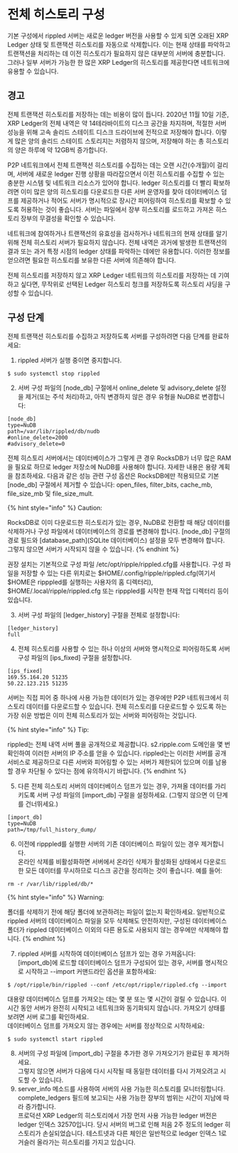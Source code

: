# 전체 히스토리 구성

기본 구성에서 rippled 서버는 새로운 ledger 버전을 사용할 수 있게 되면 오래된 XRP Ledger 상태 및 트랜잭션 히스토리를 자동으로 삭제합니다. 이는 현재 상태를 파악하고 트랜잭션을 처리하는 데 이전 히스토리가 필요하지 않은 대부분의 서버에 충분합니다. 그러나 일부 서버가 가능한 한 많은 XRP Ledger의 히스토리를 제공한다면 네트워크에 유용할 수 있습니다.

## 경고

전체 트랜잭션 히스토리를 저장하는 데는 비용이 많이 듭니다. 2020년 11월 10일 기준, XRP Ledger의 전체 내역은 약 14테라바이트의 디스크 공간을 차지하며, 적절한 서버 성능을 위해 고속 솔리드 스테이트 디스크 드라이브에 전적으로 저장해야 합니다. 이렇게 많은 양의 솔리드 스테이트 스토리지는 저렴하지 않으며, 저장해야 하는 총 히스토리의 양은 하루에 약 12GB씩 증가합니다.

P2P 네트워크에서 전체 트랜잭션 히스토리를 수집하는 데는 오랜 시간(수개월)이 걸리며, 서버에 새로운 ledger 진행 상황을 따라잡으면서 이전 히스토리를 수집할 수 있는 충분한 시스템 및 네트워크 리소스가 있어야 합니다. ledger 히스토리를 더 빨리 확보하려면 이미 많은 양의 히스토리를 다운로드한 다른 서버 운영자를 찾아 데이터베이스 덤프를 제공하거나 적어도 서버가 명시적으로 장시간 피어링하여 히스토리를 확보할 수 있도록 허용하는 것이 좋습니다. 서버는 파일에서 장부 히스토리를 로드하고 가져온 히스토리 장부의 무결성을 확인할 수 있습니다.

네트워크에 참여하거나 트랜잭션의 유효성을 검사하거나 네트워크의 현재 상태를 알기 위해 전체 히스토리 서버가 필요하지 않습니다. 전체 내역은 과거에 발생한 트랜잭션의 결과 또는 과거 특정 시점의 ledger 상태를 파악하는 데에만 유용합니다. 이러한 정보를 얻으려면 필요한 히스토리를 보유한 다른 서버에 의존해야 합니다.

전체 히스토리를 저장하지 않고 XRP Ledger 네트워크의 히스토리를 저장하는 데 기여하고 싶다면, 무작위로 선택된 Ledger 히스토리 청크를 저장하도록 히스토리 샤딩을 구성할 수 있습니다.

## 구성 단계

전체 트랜잭션 히스토리를 수집하고 저장하도록 서버를 구성하려면 다음 단계를 완료하세요:

1. rippled 서버가 실행 중이면 중지합니다.

```
$ sudo systemctl stop rippled
```

2. 서버 구성 파일의 \[node\_db] 구절에서 online\_delete 및 advisory\_delete 설정을 제거(또는 주석 처리)하고, 아직 변경하지 않은 경우 유형을 NuDB로 변경합니다:

```
[node_db]
type=NuDB
path=/var/lib/rippled/db/nudb
#online_delete=2000
#advisory_delete=0
```

전체 히스토리 서버에서는 데이터베이스가 그렇게 큰 경우 RocksDB가 너무 많은 RAM을 필요로 하므로 ledger 저장소에 NuDB를 사용해야 합니다. 자세한 내용은 용량 계획을 참조하세요. 다음과 같은 성능 관련 구성 옵션은 RocksDB에만 적용되므로 기본 \[node\_db] 구절에서 제거할 수 있습니다: open\_files, filter\_bits, cache\_mb, file\_size\_mb 및 file\_size\_mult.

{% hint style="info" %}
Caution:

RocksDB로 이미 다운로드한 히스토리가 있는 경우, NuDB로 전환할 때 해당 데이터를 삭제하거나 구성 파일에서 데이터베이스의 경로를 변경해야 합니다. \[node\_db] 구절의 경로 필드와 \[database\_path]\(SQLite 데이터베이스) 설정을 모두 변경해야 합니다. 그렇지 않으면 서버가 시작되지 않을 수 있습니다.
{% endhint %}

권장 설치는 기본적으로 구성 파일 /etc/opt/ripple/rippled.cfg를 사용합니다. 구성 파일을 저장할 수 있는 다른 위치로는 $HOME/.config/ripple/rippled.cfg(여기서 $HOME은 ripppled를 실행하는 사용자의 홈 디렉터리), $HOME/.local/ripple/rippled.cfg 또는 ripppled를 시작한 현재 작업 디렉터리 등이 있습니다.

3. 서버 구성 파일의 \[ledger\_history] 구절을 전체로 설정합니다:

```
[ledger_history]
full
```

4. 전체 히스토리를 사용할 수 있는 하나 이상의 서버와 명시적으로 피어링하도록 서버 구성 파일의 \[ips\_fixed] 구절을 설정합니다.

```
[ips_fixed]
169.55.164.20 51235
50.22.123.215 51235
```

서버는 직접 피어 중 하나에 사용 가능한 데이터가 있는 경우에만 P2P 네트워크에서 히스토리 데이터를 다운로드할 수 있습니다. 전체 히스토리를 다운로드할 수 있도록 하는 가장 쉬운 방법은 이미 전체 히스토리가 있는 서버와 피어링하는 것입니다.

{% hint style="info" %}
Tip:

rippled는 전체 내역 서버 풀을 공개적으로 제공합니다. s2.ripple.com 도메인을 몇 번 확인하여 이러한 서버의 IP 주소를 얻을 수 있습니다. rippled는는 이러한 서버를 공개 서비스로 제공하므로 다른 서버와 피어링할 수 있는 서버가 제한되어 있으며 이를 남용할 경우 차단될 수 있다는 점에 유의하시기 바랍니다.
{% endhint %}

5. 다른 전체 히스토리 서버의 데이터베이스 덤프가 있는 경우, 가져올 데이터를 가리키도록 서버 구성 파일의 \[import\_db] 구절을 설정하세요. (그렇지 않으면 이 단계를 건너뛰세요.)

```
[import_db]
type=NuDB
path=/tmp/full_history_dump/
```

6. 이전에 ripppled를 실행한 서버의 기존 데이터베이스 파일이 있는 경우 제거합니다.\
   온라인 삭제를 비활성화하면 서버에서 온라인 삭제가 활성화된 상태에서 다운로드한 모든 데이터를 무시하므로 디스크 공간을 정리하는 것이 좋습니다. 예를 들어:

```
rm -r /var/lib/rippled/db/*
```

{% hint style="info" %}
Warning:

폴더를 삭제하기 전에 해당 폴더에 보관하려는 파일이 없는지 확인하세요. 일반적으로 rippled 서버의 데이터베이스 파일을 모두 삭제해도 안전하지만, 구성된 데이터베이스 폴더가 rippled 데이터베이스 이외의 다른 용도로 사용되지 않는 경우에만 삭제해야 합니다.
{% endhint %}

7. rippled 서버를 시작하여 데이터베이스 덤프가 있는 경우 가져옵니다:\
   \[import\_db]에 로드할 데이터베이스 덤프가 구성되어 있는 경우, 서버를 명시적으로 시작하고 --import 커맨드라인 옵션을 포함하세요:

```
$ /opt/ripple/bin/rippled --conf /etc/opt/ripple/rippled.cfg --import
```

대용량 데이터베이스 덤프를 가져오는 데는 몇 분 또는 몇 시간이 걸릴 수 있습니다. 이 시간 동안 서버가 완전히 시작되고 네트워크와 동기화되지 않습니다. 가져오기 상태를 보려면 서버 로그를 확인하세요.\
데이터베이스 덤프를 가져오지 않는 경우에는 서버를 정상적으로 시작하세요:

```
$ sudo systemctl start rippled
```

8. 서버의 구성 파일에 \[import\_db] 구절을 추가한 경우 가져오기가 완료된 후 제거하세요.\
   그렇지 않으면 서버가 다음에 다시 시작될 때 동일한 데이터를 다시 가져오려고 시도할 수 있습니다.
9. server\_info 메소드를 사용하여 서버의 사용 가능한 히스토리를 모니터링합니다.\
   complete\_ledgers 필드에 보고되는 사용 가능한 장부의 범위는 시간이 지남에 따라 증가합니다.\
   프로덕션 XRP Ledger의 히스토리에서 가장 먼저 사용 가능한 ledger 버전은 ledger 인덱스 32570입니다. 당시 서버의 버그로 인해 처음 2주 정도의 ledger 히스토리가 손실되었습니다. 테스트넷과 다른 체인은 일반적으로 ledger 인덱스 1로 거슬러 올라가는 히스토리를 가지고 있습니다.
